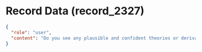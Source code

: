 # Record Data (record_2327)

```json
{
  "role": "user",
  "content": "Do you see any plausible and confident theories or derivations you are able to make for why i am not able to see myself as having done somethign well in life? "
}
```
